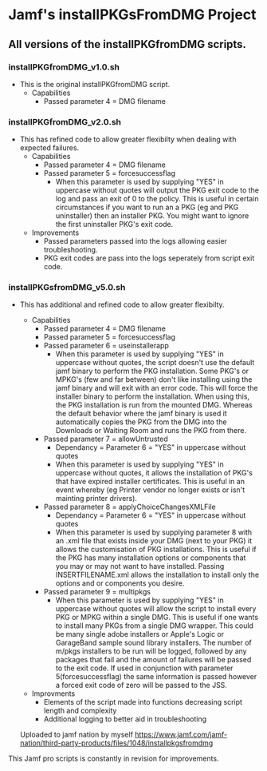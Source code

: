# Jamf's installPKGsFromDMG Project

## All versions of the installPKGfromDMG scripts.

### installPKGfromDMG_v1.0.sh
* This is the original installPKGfromDMG script.
	- Capabilities 
		* Passed parameter 4 = DMG filename

### installPKGfromDMG_v2.0.sh
* This has refined code to allow greater flexibilty when dealing with expected failures.
	- Capabilities 
		* Passed parameter 4 = DMG filename
		* Passed parameter 5 = forcesuccessflag
			- When this parameter is used by supplying "YES" in uppercase without quotes will output the PKG exit code to the log and pass an exit of 0 to the policy. This is useful in certain circumstances if you want to run an a PKG (eg and PKG uninstaller) then an installer PKG. You might want to ignore the first uninstaller PKG's exit code.
	- Improvements
		* Passed parameters passed into the logs allowing easier troubleshooting.
		* PKG exit codes are pass into the logs seperately from script exit code.

### installPKGsfromDMG_v5.0.sh
* This has additional and refined code to allow greater flexibilty.
	- Capabilities
		* Passed parameter 4 = DMG filename
		* Passed parameter 5 = forcesuccessflag
		* Passed parameter 6 = useinstallerapp
			- When this parameter is used by supplying "YES" in uppercase without quotes, the script doesn't use the default jamf binary to perform the PKG installation. Some PKG's or MPKG's (few and far between) don't like installing using the jamf binary and will exit with an error code. This will force the installer binary to perform the installation. When using this, the PKG installation is run from the mounted DMG. Whereas the default behavior where the jamf binary is used it automatically copies the PKG from the DMG into the Downloads or Waiting Room and runs the PKG from there.
		* Passed parameter 7 = allowUntrusted
			- Dependancy = Parameter 6 = "YES" in uppercase without quotes
			- When this parameter is used by supplying "YES" in uppercase without quotes, it allows the installation of PKG's that have expired installer certificates. This is useful in an event whereby (eg Printer vendor no longer exists or isn't mainting printer drivers).
		* Passed parameter 8 = applyChoiceChangesXMLFile
			- Dependancy = Parameter 6 = "YES" in uppercase without quotes
			- When this parameter is used by supplying parameter 8 with an .xml file that exists inside your DMG (next to your PKG) it allows the customisation of PKG installations. This is useful if the PKG has many installation options or components that you may or may not want to have installed. Passing INSERTFILENAME.xml allows the installation to install only the options and or components you desire.
		* Passed parameter 9 = multipkgs
			- When this parameter is used by supplying "YES" in uppercase without quotes will allow the script to install every PKG or MPKG within a single DMG. This is useful if one wants to install many PKGs from a single DMG wrapper. This could be many single adobe installers or Apple's Logic or GarageBand sample sound library installers. The number of m/pkgs installers to be run will be logged, followed by any packages that fail and the amount of failures will be passed to the exit code. If used in conjunction with parameter 5(forcesuccessflag) the same information is passed however a forced exit code of zero will be passed to the JSS.
	- Improvments
		* Elements of the script made into functions decreasing script length and complexity
		* Additional logging to better aid in troubleshooting

	Uploaded to jamf nation by myself
	https://www.jamf.com/jamf-nation/third-party-products/files/1048/installpkgsfromdmg

This Jamf pro scripts is constantly in revision for improvements.
